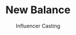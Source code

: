 ---
title: New Balance
h1: In the case
date:
listing:
  img: /img/featured-shopify.png
  description: "The client approached us to cast a series of micro-influencers for a social media campaign"
subtitle: Influencer Casting
infos:
  - tagline: "The client approached us to cast a series of micro-influencers for a social media campaign"
    url : "#"
    client: Magicbox
    year: 2020
    deliverables: ['Influencer sourcing']
    goals: "Cast 7 influencers to promote local New Balance stores in a series of social media content. "
videoPath: "/img/case-studies/newbalance/newbalance.mp4"
imagesThumbnails:
  - src: "/img/case-studies/newbalance/Montayla Running Hoizontal.png"
    class: "a"
  - src: "/img/case-studies/newbalance/Genesis Training Horizontal.png"
    class: "b"
  - src: "/img/case-studies/newbalance/Jordan Dunking Vertical.png"
    class: "c"
gallery:
  - src: "/img/case-studies/newbalance/Montayla Running Hoizontal.png"
  - src: "/img/case-studies/newbalance/Genesis Training Horizontal.png"
  - src: "/img/case-studies/newbalance/Sidney Training 9x16 Vertical.png"
  - src: "/img/case-studies/newbalance/Sitting On Sidewalk 9x16 Vertical.png"
challenges:
  title: Challenges
  description: American Dairy wanted to build awareness amongst a Gen-Z demographic, a generation notoriously un-trusting of traditional advertising. Additionally, they wanted to maximize brand reach, while ensuring brand safety.
  result: "20+ young athletes and artists with a strong local following participated in the #Gotmilk challenge, generating over 10,000 likes and comments and 250,000 unique views."
---